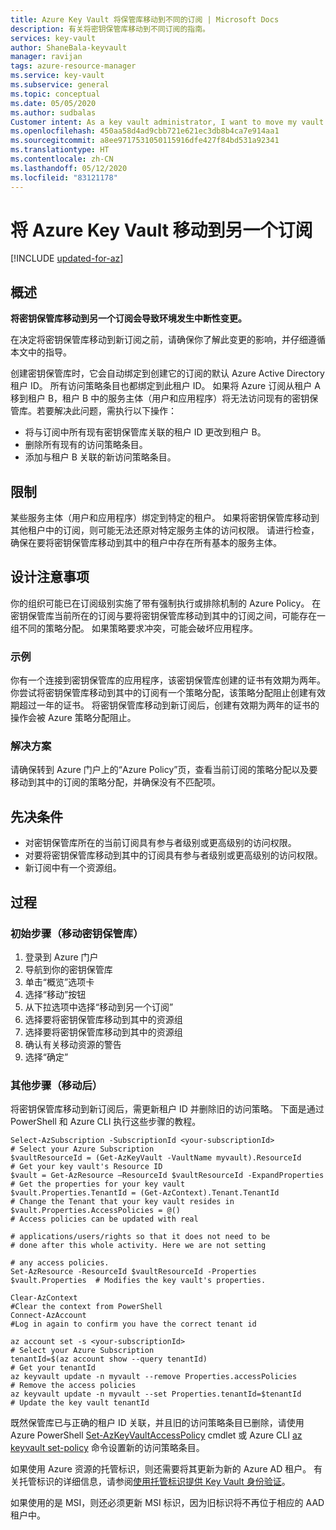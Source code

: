 ```yaml
---
title: Azure Key Vault 将保管库移动到不同的订阅 | Microsoft Docs
description: 有关将密钥保管库移动到不同订阅的指南。
services: key-vault
author: ShaneBala-keyvault
manager: ravijan
tags: azure-resource-manager
ms.service: key-vault
ms.subservice: general
ms.topic: conceptual
ms.date: 05/05/2020
ms.author: sudbalas
Customer intent: As a key vault administrator, I want to move my vault to another subscription.
ms.openlocfilehash: 450aa58d4ad9cbb721e621ec3db8b4ca7e914aa1
ms.sourcegitcommit: a8ee9717531050115916dfe427f84bd531a92341
ms.translationtype: HT
ms.contentlocale: zh-CN
ms.lasthandoff: 05/12/2020
ms.locfileid: "83121178"
---
```

# <a name="moving-an-azure-key-vault-to-another-subscription"></a>将 Azure Key Vault 移动到另一个订阅

[!INCLUDE [updated-for-az](../../../includes/updated-for-az.md)]

## <a name="overview"></a>概述

**将密钥保管库移动到另一个订阅会导致环境发生中断性变更。**

在决定将密钥保管库移动到新订阅之前，请确保你了解此变更的影响，并仔细遵循本文中的指导。

创建密钥保管库时，它会自动绑定到创建它的订阅的默认 Azure Active Directory 租户 ID。 所有访问策略条目也都绑定到此租户 ID。 如果将 Azure 订阅从租户 A 移到租户 B，租户 B 中的服务主体（用户和应用程序）将无法访问现有的密钥保管库。若要解决此问题，需执行以下操作：

* 将与订阅中所有现有密钥保管库关联的租户 ID 更改到租户 B。
* 删除所有现有的访问策略条目。
* 添加与租户 B 关联的新访问策略条目。

## <a name="limitations"></a>限制

某些服务主体（用户和应用程序）绑定到特定的租户。 如果将密钥保管库移动到其他租户中的订阅，则可能无法还原对特定服务主体的访问权限。 请进行检查，确保在要将密钥保管库移动到其中的租户中存在所有基本的服务主体。

## <a name="design-considerations"></a>设计注意事项

你的组织可能已在订阅级别实施了带有强制执行或排除机制的 Azure Policy。 在密钥保管库当前所在的订阅与要将密钥保管库移动到其中的订阅之间，可能存在一组不同的策略分配。 如果策略要求冲突，可能会破坏应用程序。

### <a name="example"></a>示例

你有一个连接到密钥保管库的应用程序，该密钥保管库创建的证书有效期为两年。 你尝试将密钥保管库移动到其中的订阅有一个策略分配，该策略分配阻止创建有效期超过一年的证书。 将密钥保管库移动到新订阅后，创建有效期为两年的证书的操作会被 Azure 策略分配阻止。

### <a name="solution"></a>解决方案

请确保转到 Azure 门户上的“Azure Policy”页，查看当前订阅的策略分配以及要移动到其中的订阅的策略分配，并确保没有不匹配项。

## <a name="prerequisites"></a>先决条件

* 对密钥保管库所在的当前订阅具有参与者级别或更高级别的访问权限。
* 对要将密钥保管库移动到其中的订阅具有参与者级别或更高级别的访问权限。
* 新订阅中有一个资源组。

## <a name="procedure"></a>过程

### <a name="initial-steps-moving-key-vault"></a>初始步骤（移动密钥保管库）

1. 登录到 Azure 门户
2. 导航到你的密钥保管库
3. 单击“概览”选项卡
4. 选择“移动”按钮
5. 从下拉选项中选择“移动到另一个订阅”
6. 选择要将密钥保管库移动到其中的资源组
7. 选择要将密钥保管库移动到其中的资源组
8. 确认有关移动资源的警告
9. 选择“确定”

### <a name="additional-steps-post-move"></a>其他步骤（移动后）

将密钥保管库移动到新订阅后，需更新租户 ID 并删除旧的访问策略。 下面是通过 PowerShell 和 Azure CLI 执行这些步骤的教程。

```azurepowershell
Select-AzSubscription -SubscriptionId <your-subscriptionId>                # Select your Azure Subscription
$vaultResourceId = (Get-AzKeyVault -VaultName myvault).ResourceId          # Get your key vault's Resource ID 
$vault = Get-AzResource –ResourceId $vaultResourceId -ExpandProperties     # Get the properties for your key vault
$vault.Properties.TenantId = (Get-AzContext).Tenant.TenantId               # Change the Tenant that your key vault resides in
$vault.Properties.AccessPolicies = @()                                     # Access policies can be updated with real
                                                                           # applications/users/rights so that it does not need to be                             # done after this whole activity. Here we are not setting 
                                                                           # any access policies. 
Set-AzResource -ResourceId $vaultResourceId -Properties $vault.Properties  # Modifies the key vault's properties.

Clear-AzContext                                                            #Clear the context from PowerShell
Connect-AzAccount                                                          #Log in again to confirm you have the correct tenant id
````

```azurecli
az account set -s <your-subscriptionId>                                    # Select your Azure Subscription
tenantId=$(az account show --query tenantId)                               # Get your tenantId
az keyvault update -n myvault --remove Properties.accessPolicies           # Remove the access policies
az keyvault update -n myvault --set Properties.tenantId=$tenantId          # Update the key vault tenantId
```

既然保管库已与正确的租户 ID 关联，并且旧的访问策略条目已删除，请使用 Azure PowerShell [Set-AzKeyVaultAccessPolicy](/powershell/module/az.keyvault/Set-azKeyVaultAccessPolicy) cmdlet 或 Azure CLI [az keyvault set-policy](/cli/azure/keyvault?view=azure-cli-latest#az-keyvault-set-policy) 命令设置新的访问策略条目。

如果使用 Azure 资源的托管标识，则还需要将其更新为新的 Azure AD 租户。 有关托管标识的详细信息，请参阅[使用托管标识提供 Key Vault 身份验证](managed-identity.md)。

如果使用的是 MSI，则还必须更新 MSI 标识，因为旧标识将不再位于相应的 AAD 租户中。


